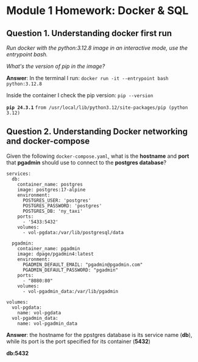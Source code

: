 # **Module 1 Homework: Docker & SQL**

## **Question 1. Understanding docker first run**

*Run docker with the python:3.12.8 image in an interactive mode, use the entrypoint bash.* 

*What's the version of pip in the image?*

**Answer**:
In the terminal I run:
`docker run -it --entrypoint bash python:3.12.8`

Inside the container I check the pip version: `pip --version`

**`pip 24.3.1`** `from /usr/local/lib/python3.12/site-packages/pip (python 3.12)`

## **Question 2. Understanding Docker networking and docker-compose**

Given the following `docker-compose.yaml`, what is the **hostname** and **port** that **pgadmin** should use to connect to the **postgres database**?

```
services:
  db:
    container_name: postgres
    image: postgres:17-alpine
    environment:
      POSTGRES_USER: 'postgres'
      POSTGRES_PASSWORD: 'postgres'
      POSTGRES_DB: 'ny_taxi'
    ports:
      - '5433:5432'
    volumes:
      - vol-pgdata:/var/lib/postgresql/data

  pgadmin:
    container_name: pgadmin
    image: dpage/pgadmin4:latest
    environment:
      PGADMIN_DEFAULT_EMAIL: "pgadmin@pgadmin.com"
      PGADMIN_DEFAULT_PASSWORD: "pgadmin"
    ports:
      - "8080:80"
    volumes:
      - vol-pgadmin_data:/var/lib/pgadmin  

volumes:
  vol-pgdata:
    name: vol-pgdata
  vol-pgadmin_data:
    name: vol-pgadmin_data
```

**Answer**: the hostname for the ppstgres database is its service name (**db**), while its port is the port specified for its container (**5432**)

**db:5432**
